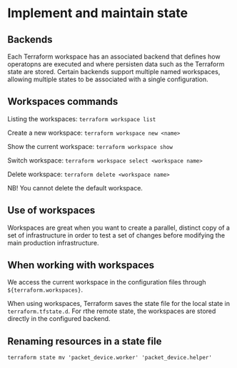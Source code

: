 # Implement and maintain state

## Backends
Each Terraform workspace has an associated backend that defines how operatopns are executed and where persisten data such as the Terraform state are stored. Certain backends support multiple named workspaces, allowing multiple states to be associated with a single configuration.

## Workspaces commands
Listing the workspaces: `terraform workspace list`

Create a new workspace: `terraform workspace new <name>`

Show the current workspace: `terraform workspace show`

Switch workspace: `terraform workspace select <workspace name>`

Delete workspace: `terraform delete <workspace name>`

NB! You cannot delete the default workspace.

## Use of workspaces
Workspaces are great when you want to create a parallel, distinct copy of a set of infrastructure in order to test a set of changes before modifying the main production infrastructure.

## When working with workspaces
We access the current workspace in the configuration files through `${terraform.workspaces}`. 

When using workspaces, Terraform saves the state file for the local state in `terraform.tfstate.d`. For rthe remote state, the workspaces are stored directly in the configured backend.

## Renaming resources in a state file

```
terraform state mv 'packet_device.worker' 'packet_device.helper'
```

